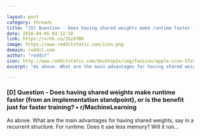 ```yaml
---

layout: post
category: threads
title: "[D] Question - Does having shared weights make runtime faster (from an implementation standpoint), or is the benefit just for faster training?"
date: 2018-04-05 03:12:58
link: https://vrhk.co/2GzXTBh
image: https://www.redditstatic.com/icon.png
domain: reddit.com
author: "reddit"
icon: http://www.redditstatic.com/desktop2x/img/favicon/apple-icon-57x57.png
excerpt: "As above. What are the main advantages for having shared weights, say in a recurrent structure. For runtime. Does it use less memory? Will it run..."

---
```


### [D] Question - Does having shared weights make runtime faster (from an implementation standpoint), or is the benefit just for faster training? • r/MachineLearning

As above. What are the main advantages for having shared weights, say in a recurrent structure. For runtime. Does it use less memory? Will it run...